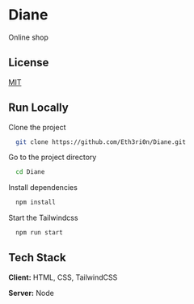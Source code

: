 
# Diane

Online shop


## License

[MIT](https://choosealicense.com/licenses/mit/)


## Run Locally

Clone the project

```bash
  git clone https://github.com/Eth3ri0n/Diane.git
```

Go to the project directory

```bash
  cd Diane
```

Install dependencies

```bash
  npm install
```

Start the Tailwindcss

```bash
  npm run start
```


## Tech Stack

**Client:** HTML, CSS, TailwindCSS

**Server:** Node

